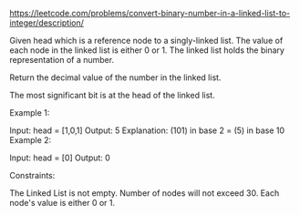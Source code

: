 https://leetcode.com/problems/convert-binary-number-in-a-linked-list-to-integer/description/

Given head which is a reference node to a singly-linked list. The value of each node in the linked list is either 0 or 1. The linked list holds the binary representation of a number.

Return the decimal value of the number in the linked list.

The most significant bit is at the head of the linked list.



Example 1:


Input: head = [1,0,1]
Output: 5
Explanation: (101) in base 2 = (5) in base 10
Example 2:

Input: head = [0]
Output: 0


Constraints:

The Linked List is not empty.
Number of nodes will not exceed 30.
Each node's value is either 0 or 1.
